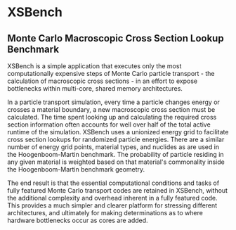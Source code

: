 XSBench
=======

Monte Carlo Macroscopic Cross Section Lookup Benchmark
------------------------------------------------------

XSBench is a simple application that executes only the most computationally expensive steps of Monte Carlo particle transport - the calculation of macroscopic cross sections - in an effort to expose bottlenecks within multi-core, shared memory architectures.

In a particle transport simulation, every time a particle changes energy or crosses a material boundary, a new macroscopic cross section must be calculated. The time spent looking up and calculating the required cross section information often accounts for well over half of the total active runtime of the simulation. XSBench uses a unionized energy grid to facilitate cross section lookups for randomized particle energies. There are a similar number of energy grid points, material types, and nuclides as are used in the Hoogenboom-Martin benchmark. The probability of particle residing in any given material is weighted based on that material's commonality inside the Hoogenboom-Martin benchmark geometry.

The end result is that the essential computational conditions and tasks of fully featured Monte Carlo transport codes are retained in XSBench, without the additional complexity and overhead inherent in a fully featured code. This provides a much simpler and clearer platform for stressing different architectures, and ultimately for making determinations as to where hardware bottlenecks occur as cores are added.

